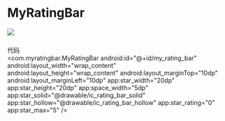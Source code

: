 # MyRatingBar
![](https://github.com/fulianchen/MyRatingBar/blob/master/Screenshot_1.png "")

###
代码<br />
    <com.myratingbar.MyRatingBar
        android:id="@+id/my_rating_bar"
        android:layout_width="wrap_content"
        android:layout_height="wrap_content"
        android:layout_marginTop="10dp"
        android:layout_marginLeft="10dp"
        app:star_width="20dp"
        app:star_height="20dp"
        app:space_width="5dp"
        app:star_solid="@drawable/ic_rating_bar_solid"
        app:star_hollow="@drawable/ic_rating_bar_hollow"
        app:star_rating="0"
        app:star_max="5" />





